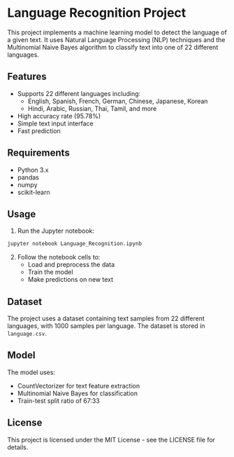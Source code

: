 # Language Recognition Project

This project implements a machine learning model to detect the language of a given text. It uses Natural Language Processing (NLP) techniques and the Multinomial Naive Bayes algorithm to classify text into one of 22 different languages.

## Features

- Supports 22 different languages including:
  - English, Spanish, French, German, Chinese, Japanese, Korean
  - Hindi, Arabic, Russian, Thai, Tamil, and more
- High accuracy rate (95.78%)
- Simple text input interface
- Fast prediction

## Requirements

- Python 3.x
- pandas
- numpy
- scikit-learn

## Usage

1. Run the Jupyter notebook:
```bash
jupyter notebook Language_Recognition.ipynb
```

2. Follow the notebook cells to:
   - Load and preprocess the data
   - Train the model
   - Make predictions on new text

## Dataset

The project uses a dataset containing text samples from 22 different languages, with 1000 samples per language. The dataset is stored in `language.csv`.

## Model

The model uses:
- CountVectorizer for text feature extraction
- Multinomial Naive Bayes for classification
- Train-test split ratio of 67:33

## License

This project is licensed under the MIT License - see the LICENSE file for details. 